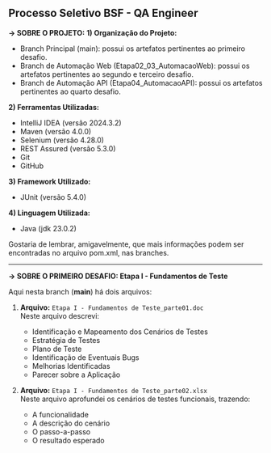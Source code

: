 ## Processo Seletivo BSF - QA Engineer

**-> SOBRE O PROJETO:**
**1) Organização do Projeto:**
   - Branch Principal (main): possui os artefatos pertinentes ao primeiro desafio.
   - Branch de Automação Web (Etapa02_03_AutomacaoWeb): possui os artefatos pertinentes ao segundo e terceiro desafio.
   - Branch de Automação API (Etapa04_AutomacaoAPI): possui os artefatos pertinentes ao quarto desafio.
  
**2) Ferramentas Utilizadas:**
   - IntelliJ IDEA (versão 2024.3.2)
   - Maven (versão 4.0.0)
   - Selenium (versão 4.28.0)
   - REST Assured (versão 5.3.0)
   - Git
   - GitHub
  
**3) Framework Utilizado:**
   - JUnit (versão 5.4.0)
     
**4) Linguagem Utilizada:**
   - Java (jdk 23.0.2)

Gostaria de lembrar, amigavelmente, que mais informações podem ser encontradas no arquivo pom.xml, nas branches.

---

**-> SOBRE O PRIMEIRO DESAFIO: Etapa I - Fundamentos de Teste**

Aqui nesta branch (**main**) há dois arquivos:

1. **Arquivo:** `Etapa I - Fundamentos de Teste_parte01.doc`  
   Neste arquivo descrevi:  
   - Identificação e Mapeamento dos Cenários de Testes  
   - Estratégia de Testes  
   - Plano de Teste  
   - Identificação de Eventuais Bugs  
   - Melhorias Identificadas  
   - Parecer sobre a Aplicação  

2. **Arquivo:** `Etapa I - Fundamentos de Teste_parte02.xlsx`  
   Neste arquivo aprofundei os cenários de testes funcionais, trazendo:  
   - A funcionalidade  
   - A descrição do cenário  
   - O passo-a-passo  
   - O resultado esperado 





